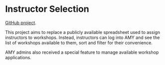 # Instructor Selection

[GitHub project](https://github.com/carpentries/amy/projects/6).

This project aims to replace a publicly available spreadsheet used to assign instructors
to workshops. Instead, instructors can log into AMY and see the list of workshops
available to them, sort and filter for their convenience.

AMY admins also received a special feature to manage available workshop applications.
